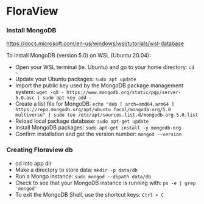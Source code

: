 # FloraView

### Install MongoDB

https://docs.microsoft.com/en-us/windows/wsl/tutorials/wsl-database

To install MongoDB (version 5.0) on WSL (Ubuntu 20.04):
* Open your WSL terminal (ie. Ubuntu) and go to your home directory: `cd ~`
* Update your Ubuntu packages: `sudo apt update`
* Import the public key used by the MongoDB package management system: `wget -qO - https://www.mongodb.org/static/pgp/server-5.0.asc | sudo apt-key add -`
* Create a list file for MongoDB: `echo "deb [ arch=amd64,arm64 ] https://repo.mongodb.org/apt/ubuntu focal/mongodb-org/5.0 multiverse" | sudo tee /etc/apt/sources.list.d/mongodb-org-5.0.list`
* Reload local package database: `sudo apt-get update`
* Install MongoDB packages: `sudo apt-get install -y mongodb-org`
* Confirm installation and get the version number: `mongod --version`

### Creating Floraview db
* cd into app dir
* Make a directory to store data: `mkdir -p data/db`
* Run a Mongo instance: `sudo mongod --dbpath data/db`
* Check to see that your MongoDB instance is running with: `ps -e | grep 'mongod'`
* To exit the MongoDB Shell, use the shortcut keys: `Ctrl + C`